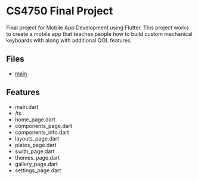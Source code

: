 # CS4750 Final Project

Final project for Mobile App Development using Flutter.
This project works to create a mobile app that teaches people how to build custom 
mechanical keyboards with along with additional QOL features.

## Files
- [main](#project-title)

## Features
- main.dart
- /ts
- home_page.dart
- components_page.dart
- components_info.dart
- layouts_page.dart
- plates_page.dart
- swith_page.dart
- themes_page.dart
- gallery_page.dart
- settings_page.dart
